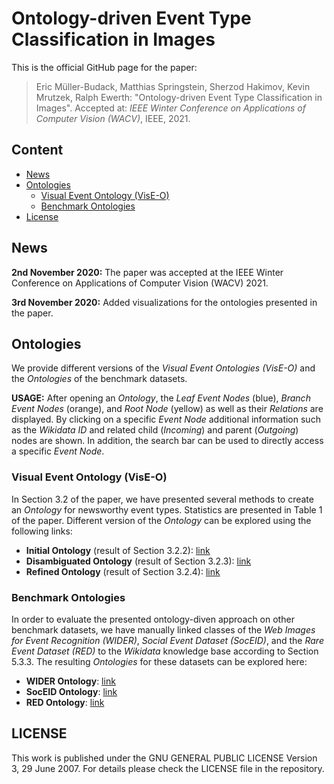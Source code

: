 # Ontology-driven Event Type Classification in Images

This is the official GitHub page for the paper:

> Eric Müller-Budack, Matthias Springstein, Sherzod Hakimov, Kevin Mrutzek, Ralph Ewerth:
"Ontology-driven Event Type Classification in Images".
Accepted at: *IEEE Winter Conference on Applications of Computer Vision (WACV)*, IEEE, 2021.

## Content

- [News](#News)
- [Ontologies](#Ontologies)
    - [Visual Event Ontology (VisE-O)](#Visual-Event-Ontology-(VisE-O))
    - [Benchmark Ontologies](#Benchmark-Ontologies)
- [License](#License)


## News

**2nd November 2020:** The paper was accepted at the IEEE Winter Conference on Applications of Computer Vision (WACV) 2021.

**3rd November 2020:** Added visualizations for the ontologies presented in the paper.


## Ontologies

We provide different versions of the *Visual Event Ontologies (VisE-O)* and the *Ontologies* of the benchmark datasets.

**USAGE:** After opening an *Ontology*, the *Leaf Event Nodes* (blue), *Branch Event Nodes* (orange), and *Root Node* (yellow) as well as their *Relations* are displayed. By clicking on a specific *Event Node* additional information such as the *Wikidata ID* and related child (*Incoming*) and parent (*Outgoing*) nodes are shown. In addition, the search bar can be used to directly access a specific *Event Node*.


### Visual Event Ontology (VisE-O)

In Section 3.2 of the paper, we have presented several methods to create an *Ontology* for newsworthy event types. Statistics are presented in Table 1 of the paper. Different version of the *Ontology* can be explored using the following links:
- **Initial Ontology** (result of Section 3.2.2): [link](https://tibhannover.github.io/VisE/VisE-O_initial/index.html)
- **Disambiguated Ontology** (result of Section 3.2.3): [link](https://tibhannover.github.io/VisE/VisE-O_disambiguated/index.html)
- **Refined Ontology** (result of Section 3.2.4): [link](https://tibhannover.github.io/VisE/VisE-O_refined/index.html)


### Benchmark Ontologies

In order to evaluate the presented ontology-diven approach on other benchmark datasets, we have manually linked classes of the *Web Images for Event Recognition (WIDER)*, *Social Event Dataset (SocEID)*, and the *Rare Event Dataset (RED)* to the *Wikidata* knowledge base according to Section 5.3.3. The resulting *Ontologies* for these datasets can be explored here:
- **WIDER Ontology**: [link](https://tibhannover.github.io/VisE/WIDER/index.html)
- **SocEID Ontology**: [link](https://tibhannover.github.io/VisE/SocEID/index.html)
- **RED Ontology**: [link](https://tibhannover.github.io/VisE/RED/index.html)


## LICENSE

This work is published under the GNU GENERAL PUBLIC LICENSE Version 3, 29 June 2007. For details please check the LICENSE file in the repository.